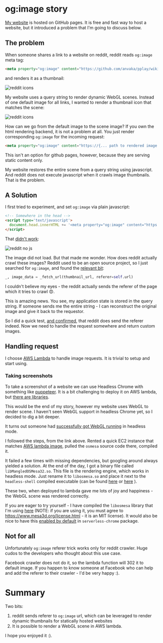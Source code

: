 # og:image story

[My website](https://anvaka.github.io/pplay) is hosted on GitHub pages. It is free and fast way to host 
a website, but it introduced a problem that I'm going to discuss below.

## The problem

When someone shares a link to a website on reddit, reddit reads `og:image` meta tag:

``` html
<meta property="og:image" content="https://github.com/anvaka/pplay/wiki/images/pplay_icon.png" />
```

and renders it as a thumbnail:

![reddit icons](https://github.com/anvaka/pplay/wiki/images/reddit-default.png)

My website uses a query string to render dynamic WebGL scenes. Instead of one default image
for all links, I wanted to render a thumbnail icon that matches the scene:

![reddit icons](https://github.com/anvaka/pplay/wiki/images/reddit-icons.png)

How can we go from the default image to the scene image? If you own the html rendering
backend, it is not a problem at all. You just render corresponding `og:image` for the
incoming request:

``` html
<meta property="og:image" content="https://{... path to rendered image }" />
```

This isn't an option for github pages, however, because they are serving static content only.

My website restores the entire scene from a query string using javascript. And reddit does not
execute javascript when it crawls image thumbnails. That is the problem.

## A Solution 

I first tried to experiment, and set `og:image` via plain javascript:

``` html
<!-- Somewhere in the head -->
<script type='text/javascript'>
  document.head.innerHTML += '<meta property="og:image" content="https://via.placeholder.com/350x250" />'
</script>
```

That [didn't work](https://www.reddit.com/r/andytuba/comments/7udj9z/does_dynamic_ogimage_work/):

![reddit no js](https://github.com/anvaka/pplay/wiki/images/reddit-nojs.png)

The image did not load. But that made me wonder. How does reddit actually crawl these images?
Reddit used to be an open source project, so I just searched for `og:image`, and found the [relevant bit](https://github.com/reddit-archive/reddit/blob/da549027955c28b2e99098a22c814fc2ba729e11/r2/r2/lib/media.py#L682):

``` python
_, image_data = _fetch_url(thumbnail_url, referer=self.url)
```

I couldn't believe my eyes - the reddit actually sends the referer of the page which it tries to crawl 😍.

This is amazing news. You see, my application state is stored in the query string. If someone sends me the entire
string - I can reconstruct the original image and give it back to the requestor. 

So I did a quick test, [and confirmed](https://www.reddit.com/r/pplay/), that reddit does send the referer indeed. 
Now we need to handle the request somewhere and return custom images.

## Handling request

I choose [AWS Lambda](https://aws.amazon.com/lambda/) to handle image requests. It is trivial to setup and start using.

### Taking screenshots

To take a screenshot of a website we can use Headless Chrome with something like [puppeteer](https://github.com/GoogleChrome/puppeteer). It is a bit challenging to deploy it on AWS lambda, but [there are libraries](https://github.com/GoogleChrome/puppeteer/blob/1716a748aaa936449d7441cbfcf06149384788c2/docs/troubleshooting.md#running-puppeteer-on-aws-lambda).

This would be the end of my story, however my website uses WebGL to render scene.
I haven't seen WebGL support in headless Chrome  yet, so I decided to dig a bit deeper.

It turns out someone had [successfully got WebGL running](https://bugs.chromium.org/p/chromium/issues/detail?id=617551#c30) in
headless mode.

I followed the steps, from the link above. Rented a quick EC2 instance that matches [AWS lambda image](https://docs.aws.amazon.com/lambda/latest/dg/current-supported-versions.html), pulled the `osmesa` source code there, compiled it.

It failed a few times with missing dependencies, but googling around always yielded a solution. At the end of the day, I got
a binary file called `libMangledOSMesa32.so`. This file is the rendering engine, which works in headless mode. Just rename it to
`libosmesa.so` and place it next to the `headless-shell` compiled executable (can be found [here](https://github.com/universalbasket/aws-lambda-chrome/tree/master/builds/chrome) or [here](https://github.com/adieuadieu/serverless-chrome/releases) ).

These two, when deployed to lambda gave me lots of joy and happiness - the WebGL scene was rendered correctly.

If you are eager to try yourself - I have compiled the `libosmesa` library that I'm using [here](https://github.com/anvaka/pplay/wiki/libosmesa/libosmesa.so)
(NOTE: if you are using it, you must agree to https://www.mesa3d.org/license.html - it is an MIT license). It would also be 
nice to have this [enabled by default](https://github.com/adieuadieu/serverless-chrome/issues/108) in `serverless-chrome` package.

## Not for all

Unfortunately `og:image` referer trick works only for reddit crawler. Huge cudos to the developers who thought about this
use case.

Facebook crawler does not do it, so the lambda function will 302 it to default image. If you happen to know someone at
Facebook who can help and add the referer to their crawler - I'd be very happy :).

# Summary

Two bits:

1. reddit sends referer to `og:image` url, which can be leveraged to render dynamic thumbnails for statically hosted websites
2. It is possible to render a WebGL scene in AWS lambda.

I hope you enjoyed it :).